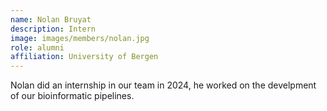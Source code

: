 ```yaml
---
name: Nolan Bruyat
description: Intern
image: images/members/nolan.jpg
role: alumni
affiliation: University of Bergen
---
```


Nolan did an internship in our team in 2024, he worked on the develpment of our bioinformatic pipelines.
